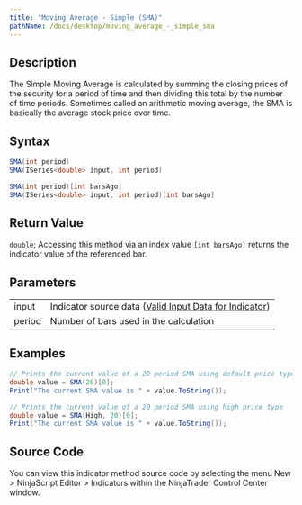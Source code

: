 ```yaml
---
title: "Moving Average - Simple (SMA)"
pathName: /docs/desktop/moving_average_-_simple_sma
---
```


## Description

The Simple Moving Average is calculated by summing the closing prices of the security for a period of time and then dividing this total by the number of time periods. Sometimes called an arithmetic moving average, the SMA is basically the average stock price over time.

## Syntax

```csharp
SMA(int period)
SMA(ISeries<double> input, int period)

SMA(int period)[int barsAgo]
SMA(ISeries<double> input, int period)[int barsAgo]
```

## Return Value

`double`; Accessing this method via an index value `[int barsAgo]` returns the indicator value of the referenced bar.

## Parameters

|  |  |
| --- | --- |
| input | Indicator source data ([Valid Input Data for Indicator](/docs/desktop/valid_input_data_for_indicator)) |
| period | Number of bars used in the calculation |

## Examples

```csharp
// Prints the current value of a 20 period SMA using default price type
double value = SMA(20)[0];
Print("The current SMA value is " + value.ToString());

// Prints the current value of a 20 period SMA using high price type
double value = SMA(High, 20)[0];
Print("The current SMA value is " + value.ToString());
```

## Source Code

You can view this indicator method source code by selecting the menu New > NinjaScript Editor > Indicators within the NinjaTrader Control Center window.

